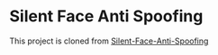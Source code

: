 # Silent Face Anti Spoofing 

This project is cloned from [Silent-Face-Anti-Spoofing](https://github.com/minivision-ai/Silent-Face-Anti-Spoofing)
